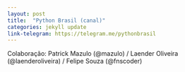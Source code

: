 ```yaml
---
layout: post
title:  "Python Brasil (canal)"
categories: jekyll update
link-telegram: https://telegram.me/pythonbrasil
---
```

Colaboração: Patrick Mazulo (@mazulo) / Laender Oliveira (@laenderoliveira) / Felipe Souza (@fnscoder)
